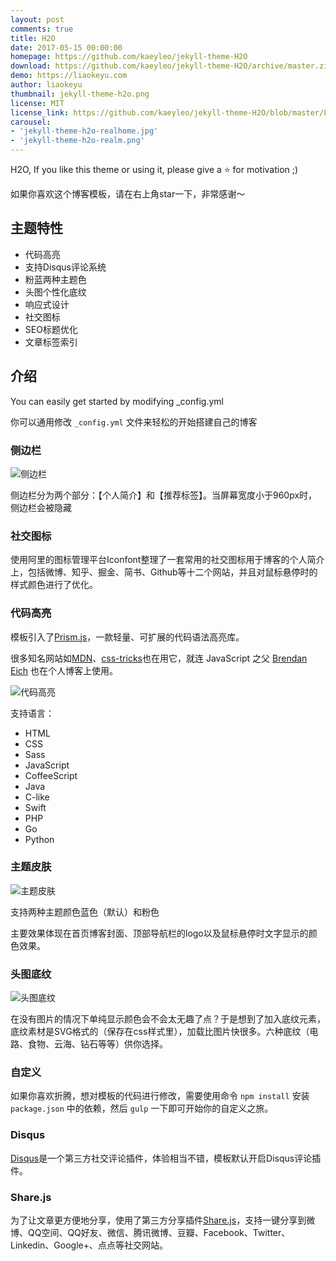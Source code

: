 ```yaml
---
layout: post
comments: true
title: H2O
date: 2017-05-15 00:00:00
homepage: https://github.com/kaeyleo/jekyll-theme-H2O
download: https://github.com/kaeyleo/jekyll-theme-H2O/archive/master.zip
demo: https://liaokeyu.com
author: liaokeyu
thumbnail: jekyll-theme-h2o.png
license: MIT
license_link: https://github.com/kaeyleo/jekyll-theme-H2O/blob/master/LICENSE
carousel:
- 'jekyll-theme-h2o-realhome.jpg'
- 'jekyll-theme-h2o-realm.png'
---
```


H2O, If you like this theme or using it, please give a ⭐️ for motivation ;)

如果你喜欢这个博客模板，请在右上角star一下，非常感谢～

## 主题特性

* 代码高亮
* 支持Disqus评论系统
* 粉蓝两种主题色
* 头图个性化底纹
* 响应式设计
* 社交图标
* SEO标题优化
* 文章标签索引

## 介绍

You can easily get started by modifying _config.yml

你可以通用修改 `_config.yml` 文件来轻松的开始搭建自己的博客

### 侧边栏

![侧边栏](https://github.com/kaeyleo/jekyll-theme-H2O/blob/master/assets/img/jekyll-theme-h2o-sideBar.png?raw=true)

侧边栏分为两个部分：【个人简介】和【推荐标签】。当屏幕宽度小于960px时，侧边栏会被隐藏

### 社交图标

使用阿里的图标管理平台Iconfont整理了一套常用的社交图标用于博客的个人简介上，包括微博、知乎、掘金、简书、Github等十二个网站，并且对鼠标悬停时的样式颜色进行了优化。

### 代码高亮

模板引入了[Prism.js](https://prismjs.com)，一款轻量、可扩展的代码语法高亮库。

很多知名网站如[MDN](https://developer.mozilla.org/)、[css-tricks](https://css-tricks.com/)也在用它，就连 JavaScript 之父 [Brendan Eich](https://brendaneich.com/) 也在个人博客上使用。

![代码高亮](https://on2171g4d.bkt.clouddn.com/jekyll-theme-h2o-highlight.png)

支持语言：

* HTML
* CSS
* Sass
* JavaScript
* CoffeeScript
* Java
* C-like
* Swift
* PHP
* Go
* Python

### 主题皮肤

![主题皮肤](https://github.com/kaeyleo/jekyll-theme-H2O/blob/master/assets/img/jekyll-theme-h2o-themecolor.jpg?raw=true)

支持两种主题颜色蓝色（默认）和粉色

主要效果体现在首页博客封面、顶部导航栏的logo以及鼠标悬停时文字显示的颜色效果。

### 头图底纹

![头图底纹](https://github.com/kaeyleo/jekyll-theme-H2O/blob/master/assets/img/jekyll-theme-h2o-heroPatterns.png?raw=true)

在没有图片的情况下单纯显示颜色会不会太无趣了点？于是想到了加入底纹元素，底纹素材是SVG格式的（保存在css样式里），加载比图片快很多。六种底纹（电路、食物、云海、钻石等等）供你选择。

### 自定义

如果你喜欢折腾，想对模板的代码进行修改，需要使用命令 `npm install` 安装 `package.json` 中的依赖，然后 `gulp` 一下即可开始你的自定义之旅。

### Disqus

[Disqus](https://disqus.com/)是一个第三方社交评论插件，体验相当不错，模板默认开启Disqus评论插件。

### Share.js

为了让文章更方便地分享，使用了第三方分享插件[Share.js](https://overtrue.me/share.js/)，支持一键分享到微博、QQ空间、QQ好友、微信、腾讯微博、豆瓣、Facebook、Twitter、Linkedin、Google+、点点等社交网站。
